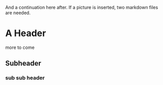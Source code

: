 And a continuation here after. If a picture is inserted, two markdown files are needed.

# A Header

more to come

## Subheader

### sub sub header
